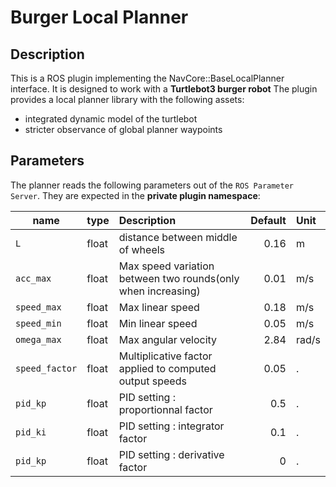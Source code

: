 # Burger Local Planner

## Description

This is a ROS plugin implementing the NavCore::BaseLocalPlanner interface.
It is designed to work with a **Turtlebot3 burger robot**
The plugin provides a local planner library with the following assets:
- integrated dynamic model of the turtlebot
- stricter observance of global planner waypoints

## Parameters

The planner reads the following parameters out of the `ROS Parameter Server`. They are expected in the **private plugin namespace**: 

 name          | type  | Description                                               | Default| Unit 
 ------------- |:------| :------------                                             |-----:  | :--- 
`L`            | float | distance between middle of wheels                         | 0.16  | m
`acc_max`      | float | Max speed variation between two rounds(only when increasing) | 0.01 | m/s
`speed_max`    | float | Max linear speed                                          | 0.18  | m/s
`speed_min`    | float |  Min linear speed                                         | 0.05  | m/s
`omega_max`    | float | Max angular velocity                                      | 2.84  | rad/s
`speed_factor` | float | Multiplicative factor applied to computed output speeds   | 0.05  | .
`pid_kp`       | float | PID setting : proportionnal factor                        | 0.5   | .
`pid_ki`       | float | PID setting : integrator factor                           | 0.1   | .
`pid_kp`       | float | PID setting : derivative factor                           | 0     | .

